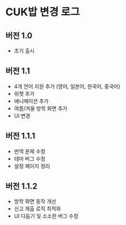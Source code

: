 # CUK밥 변경 로그

## 버전 1.0
- 초기 출시

## 버전 1.1
- 4개 언어 지원 추가 (영어, 일본어, 한국어, 중국어)
- 위젯 추가
- 애니메이션 추가
- 여름/겨울 방학 화면 추가
- UI 변경

## 버전 1.1.1
- 번역 문제 수정  
- 테마 버그 수정  
- 설정 페이지 정리

## 버전 1.1.2
- 방학 화면 동작 개선
- 신고 제출 로직 최적화
- UI 다듬기 및 소소한 버그 수정
